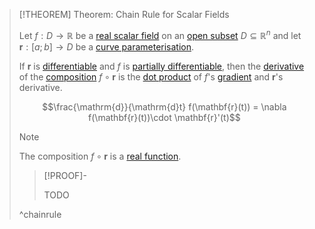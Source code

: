 >[!THEOREM] Theorem: Chain Rule for Scalar Fields
>
>Let $f: D \to \mathbb{R}$ be a [real scalar field](../Real%20Scalar%20Field.md) on an [open subset](../../../../Topology/Metric%20Spaces/The%20Metric%20Topology.md#^opensets) $D \subseteq \mathbb{R}^n$ and let $\mathbf{r}: [a;b] \to D$ be a [curve parameterisation](../../Curve%20Parameterisation/Curve%20Parameterisation.md). 
>
>If $\mathbf{r}$ is [differentiable](../../Curve%20Parameterisation/Differentiation/Differentiability%20of%20Curve%20Parameterisations.md) and $f$ is [partially differentiable](Partial%20Derivatives%20of%20Real%20Scalar%20Fields.md), then the [derivative](../../../Real%20Analysis/Differentiation/Differentiability%20of%20Real%20Functions.md) of the [composition](../../../../Set%20Theory/Functions/Composition.md) $f \circ \mathbf{r}$ is the [dot product](../../../../Algebra/Linear%20Algebra/Matrices/Row%20&%20Column%20Vectors/Real%20Vectors/Real%20Dot%20Product.md) of $f$'s [gradient](Gradient.md) and $\mathbf{r}$'s derivative.
>
>$$\frac{\mathrm{d}}{\mathrm{d}t} f(\mathbf{r}(t)) = \nabla f(\mathbf{r}(t))\cdot \mathbf{r}'(t)$$
>
>>[!NOTE]
>>
>>The composition $f\circ\mathbf{r}$ is a [real function](../../../Real%20Analysis/Functions/Real%20Function.md).
>>
>
>>[!PROOF]-
>>
>>TODO
>>
>
>^chainrule